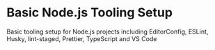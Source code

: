 # Basic Node.js Tooling Setup

Basic tooling setup for Node.js projects including EditorConfig, ESLint, Husky, lint-staged, Prettier, TypeScript and VS Code
